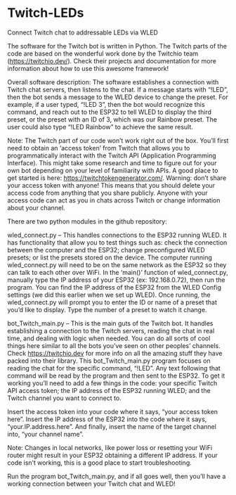 # Twitch-LEDs
 Connect Twitch chat to addressable LEDs via WLED


The software for the Twitch bot is written in Python. The Twitch parts of the code are based on the wonderful work done by the Twitchio team (https://twitchio.dev/). Check their projects and documentation for more information about how to use this awesome framework!

Overall software description:
The software establishes a connection with Twitch chat servers, then listens to the chat. If a message starts with “!LED”, then the bot sends a message to the WLED device to change the preset. For example, if a user typed, “!LED 3”, then the bot would recognize this command, and reach out to the ESP32 to tell WLED to display the third preset, or the preset with an ID of 3, which was our Rainbow preset. The user could also type “!LED Rainbow” to achieve the same result.

Note: The Twitch part of our code won’t work right out of the box. You’ll first need to obtain an ‘access token’ from Twitch that allows you to programmatically interact with the Twitch API (Application Programming Interface). This might take some research and time to figure out for your own bot depending on your level of familiarity with APIs. A good place to get started is here: https://twitchtokengenerator.com/. Warning: don’t share your access token with anyone! This means that you should delete your access code from anything that you share publicly. Anyone with your access code can act as you in chats across Twitch or change information about your channel.


There are two python modules in the github repository:

wled_connect.py – This handles connections to the ESP32 running WLED. It has functionality that allow you to test things such as: check the connection between the computer and the ESP32; change preconfigured WLED presets; or list the presets stored on the device. The computer running wled_connect.py will need to be on the same network as the ESP32 so they can talk to each other over WiFi. In the ‘main()’ function of wled_connect.py, manually type the IP address of your ESP32 (ex: 192.168.0.72), then run the program. You can find the IP address of the ESP32 from the WLED Config settings (we did this earlier when we set up WLED). Once running, the wled_connect.py will prompt you to enter the ID or name of a preset that you’d like to display. Type the number of a preset to watch it change.

bot_Twitch_main.py – This is the main guts of the Twitch bot. It handles establishing a connection to the Twitch servers, reading the chat in real time, and dealing with logic when needed. You can do all sorts of cool things here similar to all the bots you’ve seen on other peoples’ channels. Check https://twitchio.dev for more info on all the amazing stuff they have packed into their library. This bot_Twitch_main.py program focuses on reading the chat for the specific command, “!LED”. Any text following that command will be read by the program and then sent to the ESP32. To get it working you’ll need to add a few things in the code: your specific Twitch API access token; the IP address of the ESP32 running WLED; and the Twitch channel you want to connect to.

Insert the access token into your code where it says, “your access token here”. Insert the IP address of the ESP32 into the code where it says, “your.IP.address.here”. And finally, insert the name of the target channel into, “your channel name”.

Note: Changes in local networks, like power loss or resetting your WiFi router might result in your ESP32 obtaining a different IP address. If your code isn’t working, this is a good place to start troubleshooting.

Run the program bot_Twitch_main.py, and if all goes well, then you’ll have a working connection between your Twitch chat and WLED! 
